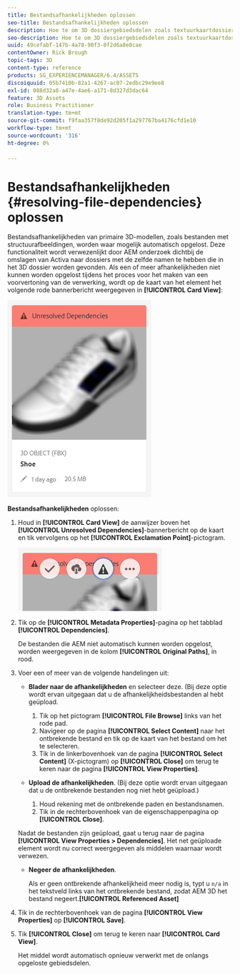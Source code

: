 ```yaml
---
title: Bestandsafhankelijkheden oplossen
seo-title: Bestandsafhankelijkheden oplossen
description: Hoe te om 3D dossiergebiedsdelen zoals textuurkaartdossiers op te lossen wanneer het auto-oplossen ontbreekt.
seo-description: Hoe te om 3D dossiergebiedsdelen zoals textuurkaartdossiers op te lossen wanneer het auto-oplossen ontbreekt.
uuid: 49cefabf-147b-4a78-90f3-0f2d6a8e8cae
contentOwner: Rick Brough
topic-tags: 3D
content-type: reference
products: SG_EXPERIENCEMANAGER/6.4/ASSETS
discoiquuid: 05b7410b-82a1-4267-ac07-2edbc29e9ee8
exl-id: 088d32a8-a47e-4ae6-a171-8d327d3dac64
feature: 3D Assets
role: Business Practitioner
translation-type: tm+mt
source-git-commit: f9faa357f8de92d205f1a297767ba4176cfd1e10
workflow-type: tm+mt
source-wordcount: '316'
ht-degree: 0%

---
```


# Bestandsafhankelijkheden {#resolving-file-dependencies} oplossen

Bestandsafhankelijkheden van primaire 3D-modellen, zoals bestanden met structuurafbeeldingen, worden waar mogelijk automatisch opgelost. Deze functionaliteit wordt verwezenlijkt door AEM onderzoek dichtbij de omslagen van Activa naar dossiers met de zelfde namen te hebben die in het 3D dossier worden gevonden. Als een of meer afhankelijkheden niet kunnen worden opgelost tijdens het proces voor het maken van een voorvertoning van de verwerking, wordt op de kaart van het element het volgende rode bannerbericht weergegeven in **[!UICONTROL Card View]**:

![chlimage_1-124](assets/chlimage_1-124.png)

**Bestandsafhankelijkheden** oplossen:

1. Houd in **[!UICONTROL Card View]** de aanwijzer boven het **[!UICONTROL Unresolved Dependencies]**-bannerbericht op de kaart en tik vervolgens op het **[!UICONTROL Exclamation Point]**-pictogram.

   ![chlimage_1-125](assets/chlimage_1-125.png)

1. Tik op de **[!UICONTROL Metadata Properties]**-pagina op het tabblad **[!UICONTROL Dependencies]**.

   De bestanden die AEM niet automatisch kunnen worden opgelost, worden weergegeven in de kolom **[!UICONTROL Original Paths]**, in rood.

1. Voer een of meer van de volgende handelingen uit:

   * **Blader naar de afhankelijkheden** en selecteer deze. (Bij deze optie wordt ervan uitgegaan dat u de afhankelijkheidsbestanden al hebt geüpload.

      1. Tik op het pictogram **[!UICONTROL File Browse]** links van het rode pad.
      1. Navigeer op de pagina **[!UICONTROL Select Content]** naar het ontbrekende bestand en tik op de kaart van het bestand om het te selecteren.
      1. Tik in de linkerbovenhoek van de pagina **[!UICONTROL Select Content]** (X-pictogram) op **[!UICONTROL Close]** om terug te keren naar de pagina **[!UICONTROL View Properties]**.
   * **Upload de afhankelijkheden**. (Bij deze optie wordt ervan uitgegaan dat u de ontbrekende bestanden nog niet hebt geüpload.)

      1. Houd rekening met de ontbrekende paden en bestandsnamen.
      1. Tik in de rechterbovenhoek van de eigenschappenpagina op **[!UICONTROL Close]**.

   Nadat de bestanden zijn geüpload, gaat u terug naar de pagina **[!UICONTROL View Properties > Dependencies]**. Het net geüploade element wordt nu correct weergegeven als middelen waarnaar wordt verwezen.

   * **Negeer de afhankelijkheden**.

      Als er geen ontbrekende afhankelijkheid meer nodig is, typt u `n/a` in het tekstveld links van het ontbrekende bestand, zodat AEM 3D het bestand negeert.**[!UICONTROL Referenced Asset]**



1. Tik in de rechterbovenhoek van de pagina **[!UICONTROL View Properties]** op **[!UICONTROL Save]**.
1. Tik **[!UICONTROL Close]** om terug te keren naar **[!UICONTROL Card View]**.

   Het middel wordt automatisch opnieuw verwerkt met de onlangs opgeloste gebiedsdelen.
